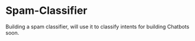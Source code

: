 # Spam-Classifier

Building a spam classifier, will use it to classify intents for building Chatbots soon.
